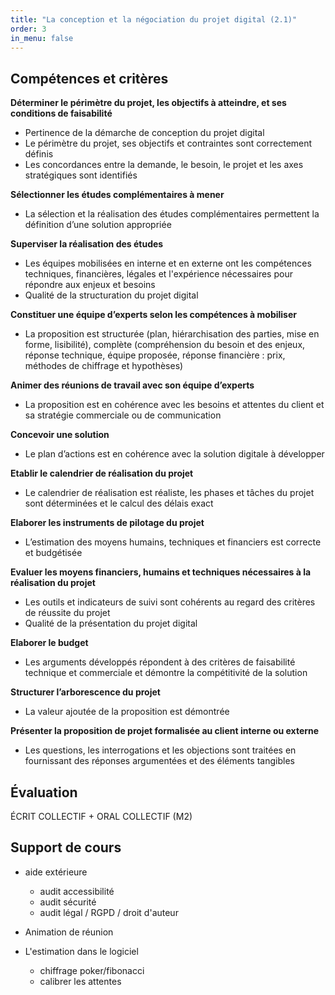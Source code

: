 ```yaml
---
title: "La conception et la négociation du projet digital (2.1)"
order: 3
in_menu: false
---
```

## Compétences et critères

**Déterminer le périmètre du projet, les objectifs à atteindre, et ses conditions de faisabilité**
- Pertinence de la démarche de conception du projet digital
- Le périmètre du projet, ses objectifs et contraintes sont correctement définis
- Les concordances entre la demande, le besoin, le projet et les axes stratégiques sont identifiés

**Sélectionner les études complémentaires à mener**
- La sélection et la réalisation des études complémentaires permettent la définition d’une solution appropriée

**Superviser la réalisation des études**
- Les équipes mobilisées en interne et en externe ont les compétences techniques, financières, légales et l'expérience nécessaires pour répondre aux enjeux et besoins
- Qualité de la structuration du projet digital

**Constituer une équipe d’experts selon les compétences à mobiliser**
- La proposition est structurée (plan, hiérarchisation des parties, mise en forme, lisibilité), complète (compréhension du besoin et des enjeux, réponse technique, équipe proposée, réponse financière : prix, méthodes de chiffrage et hypothèses)

**Animer des réunions de travail avec son équipe d’experts**
- La proposition est en cohérence avec les besoins et attentes du client et sa stratégie commerciale ou de communication

**Concevoir une solution**
- Le plan d’actions est en cohérence avec la solution digitale à développer

**Etablir le calendrier de réalisation du projet**
- Le calendrier de réalisation est réaliste, les phases et tâches du projet sont déterminées et le calcul des délais exact


**Elaborer les instruments de pilotage du projet**
- L’estimation des moyens humains, techniques et financiers est correcte et budgétisée

**Evaluer les moyens financiers, humains et techniques nécessaires à la réalisation du projet**
- Les outils et indicateurs de suivi sont cohérents au regard des critères de réussite du projet
- Qualité de la présentation du projet digital

**Elaborer le budget**
- Les arguments développés répondent à des critères de faisabilité technique et commerciale et démontre la compétitivité de la solution

**Structurer l’arborescence du projet**
- La valeur ajoutée de la proposition est démontrée

**Présenter la proposition de projet formalisée au client interne ou externe**
- Les questions, les interrogations et les objections sont traitées en fournissant des réponses argumentées et des éléments tangibles 

## Évaluation

ÉCRIT COLLECTIF + ORAL COLLECTIF (M2)


## Support de cours

- aide extérieure
  - audit accessibilité
  - audit sécurité
  - audit légal / RGPD / droit d'auteur

- Animation de réunion

- L'estimation dans le logiciel
  - chiffrage poker/fibonacci
  - calibrer les attentes 